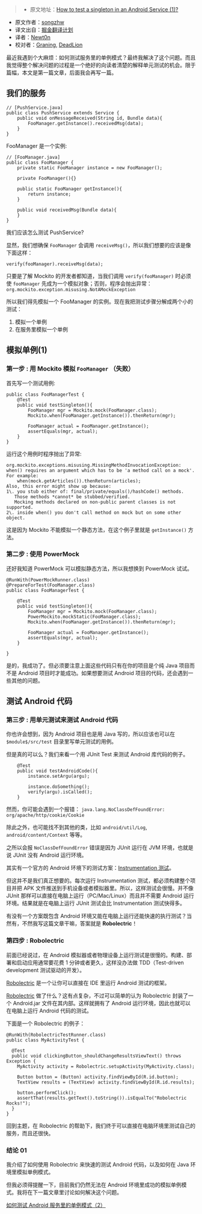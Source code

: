 > * 原文地址：[How to test a singleton in an Android Service (1)?](http://www.songzhw.com/2016/09/30/how-to-test-a-singleton-in-an-android-service-one/)
* 原文作者：[songzhw](http://github.com/songzhw)
* 译文出自：[掘金翻译计划](https://github.com/xitu/gold-miner)
* 译者：[Newt0n](http://github.com/newt0n)
* 校对者：[Graning](https://github.com/Graning), [DeadLion](https://github.com/DeadLion)





最近我遇到个大麻烦：如何测试服务里的单例模式？最终我解决了这个问题。而且我觉得整个解决问题的过程是一个绝好的向读者清楚的解释单元测试的机会。限于篇幅，本文是第一篇文章，后面我会再写一篇。

## 我们的服务

    // [PushService.java]
    public class PushService extends Service {
        public void onMessageReceived(String id, Bundle data){
            FooManager.getInstance().receivedMsg(data);
        }
    }

FooManager 是一个实例:

    // [FooManager.java]
    public class FooManager {
        private static FooManager instance = new FooManager();

        private FooManager(){}

        public static FooManager getInstance(){
            return instance;
        }

        public void receivedMsg(Bundle data){
        }
    }

我们应该怎么测试 PushService?

显然，我们想确保 `FooManager` 会调用 `receiveMsg()`，所以我们想要的应该是像下面这样：

    verify(fooManager).receiveMsg(data);

只要是了解 Mockito 的开发者都知道，当我们调用 `verify(fooManager)` 时必须使 `fooManager` 先成为一个模拟对象；否则，程序会抛出异常：`org.mockito.exception.misusing.NotAMockException`

所以我们得先模拟一个 FooManager 的实例。现在我把测试步骤分解成两个小的测试：
1. 模拟一个单例
2. 在服务里模拟一个单例

## 模拟单例(1)

### 第一步 : 用 Mockito 模拟 `FooManager` （失败）

首先写一个测试用例:

    public class FooManagerTest {
        @Test
        public void testSingleton(){
            FooManager mgr = Mockito.mock(FooManager.class);
            Mockito.when(FooManager.getInstance()).thenReturn(mgr);

            FooManager actual = FooManager.getInstance();
            assertEquals(mgr, actual);
        }
    }

运行这个用例时程序抛出了异常:

    org.mockito.exceptions.misusing.MissingMethodInvocationException:
    when() requires an argument which has to be 'a method call on a mock'.
    For example:
        when(mock.getArticles()).thenReturn(articles);
    Also, this error might show up because:
    1\. you stub either of: final/private/equals()/hashCode() methods.
       Those methods *cannot* be stubbed/verified.
       Mocking methods declared on non-public parent classes is not supported.
    2\. inside when() you don't call method on mock but on some other object.

这是因为 Mockito 不能模拟一个静态方法，在这个例子里就是 `getInstance()` 方法。

### 第二步 : 使用 PowerMock

还好我知道 PowerMock 可以模拟静态方法，所以我想换到 PowerMock 试试。

    @RunWith(PowerMockRunner.class)
    @PrepareForTest(FooManager.class)
    public class FooManagerTest {

        @Test
        public void testSingleton(){
            FooManager mgr = Mockito.mock(FooManager.class);
            PowerMockito.mockStatic(FooManager.class);
            Mockito.when(FooManager.getInstance()).thenReturn(mgr);

            FooManager actual = FooManager.getInstance();
            assertEquals(mgr, actual);
        }

    }

是的，我成功了。但必须要注意上面这些代码只有在你的项目是个纯 Java 项目而不是 Android 项目时才能成功。如果想要测试 Android 项目的代码，还会遇到一些其他的问题。

## 测试 Android 代码

### 第三步 : 用单元测试来测试 Android 代码

你也许会想到，因为 Android 项目也是用 Java 写的，所以应该也可以在 `$module$/src/test` 目录里写单元测试的用例。

但是真的可以么？我们来看一个用 JUnit Test 来测试 Android 库代码的例子。

        @Test
        public void testAndroidCode(){
            instance.setArgu(argu);

            instance.doSomething();
            verify(argu).isCalled();
        }

然而，你可能会遇到一个报错：
`java.lang.NoClassDefFoundError: org/apache/http/cookie/Cookie`

除此之外，也可能找不到其他的类，比如 `android/util/Log`, `android/content/Context` 等等。

之所以会报 `NoClassDefFoundError` 错误是因为 JUnit 运行在 JVM 环境，也就是说 JUnit 没有 Android 运行环境。

其实有一个官方的 Android 环境下的测试方案：[Instrumentation 测试](https://developer.android.com/training/testing/unit-testing/instrumented-unit-tests.html)。

但这并不是我们真正想要的。每次运行 Instrumentation 测试，都必须构建整个项目并把 APK 文件推送到手机设备或者模拟器里。所以，这样测试会很慢。并不像 JUnit 那样可以直接在电脑上运行（PC/Mac/Linux）而且并不需要 Android 运行环境。结果就是在电脑上运行 JUnit 测试会比 Instrumentation 测试快得多。

有没有一个方案既包含 Android 环境又能在电脑上运行还能快速的执行测试？当然有，不然我写这篇文章干嘛，答案就是 **Robolectric**！

### 第四步 : Robolectric

前面已经说过，在 Android 模拟器或者物理设备上运行测试是很慢的。构建、部署和启动应用通常要花费 1 分钟或者更久，这样没办法做 TDD（Test-driven development 测试驱动的开发）。

[Robolectric](http://robolectric.org/) 是一个让你可以直接在 IDE 里运行 Android 测试的框架。

[Robolectric](http://robolectric.org/) 做了什么？这有点复杂，不过可以简单的认为 Robolectric 封装了一个 Android.jar 文件在其内部。这样就拥有了 Android 运行环境，因此也就可以在电脑上运行 Android 代码的测试。

下面是一个 Robolectric 的例子：

    @RunWith(RobolectricTestRunner.class)
    public class MyActivityTest {

      @Test
      public void clickingButton_shouldChangeResultsViewText() throws Exception {
        MyActivity activity = Robolectric.setupActivity(MyActivity.class);

        Button button = (Button) activity.findViewById(R.id.button);
        TextView results = (TextView) activity.findViewById(R.id.results);

        button.performClick();
        assertThat(results.getText().toString()).isEqualTo("Robolectric Rocks!");
      }
    }

回到主题，在 Robolectric 的帮助下，我们终于可以直接在电脑环境里测试自己的服务，而且还很快。

### 结论 01

我介绍了如何使用 Robolectric 来快速的测试 Android 代码，以及如何在 Java 环境里模拟单例模式。

但我必须得提醒一下，目前我们仍然无法在 Android 环境里成功的模拟单例模式。我将在下一篇文章里讨论如何解决这个问题。

[如何测试 Android 服务里的单例模式（2）](https://github.com/xitu/gold-miner/blob/master/TODO/how-to-test-a-singleton-in-an-android-service-2.md)


